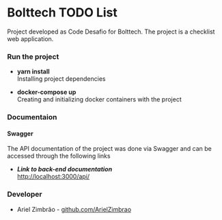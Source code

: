 # Bolttech TODO List

Project developed as Code Desafio for Bolttech. The project is a checklist web application.

### Run the project

- **yarn install**\
Installing project dependencies

- **docker-compose up**\
Creating and initializing docker containers with the project

### Documentaion

#### Swagger
The API documentation of the project was done via Swagger and can be accessed through the following links

- **_Link to back-end documentation_**\
[http://localhost:3000/api/](http://localhost:3000/api/)


### Developer
- Ariel Zimbrão - [github.com/ArielZimbrao](https://github.com/ArielZimbrao)